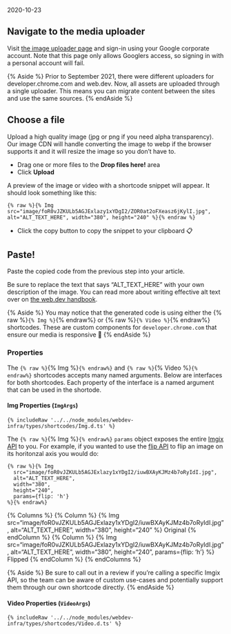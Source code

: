 2020-10-23

## Navigate to the media uploader

Visit [the image uploader page](https://web-dev-uploads.web.app/) and sign-in using your Google corporate account. Note that this page only allows Googlers access, so signing in with a personal account will fail.

{% Aside %} Prior to September 2021, there were different uploaders for developer.chrome.com and web.dev. Now, all assets are uploaded through a single uploader. This means you can migrate content between the sites and use the same sources. {% endAside %}

## Choose a file

Upload a high quality image (jpg or png if you need alpha transparency). Our image CDN will handle converting the image to webp if the browser supports it and it will resize the image so you don’t have to.

- Drag one or more files to the **Drop files here!** area
- Click **Upload**

A preview of the image or video with a shortcode snippet will appear. It should look something like this:

    {% raw %}{% Img src="image/foR0vJZKULb5AGJExlazy1xYDgI2/ZOR0at2oFXeasz6jKylI.jpg", alt="ALT_TEXT_HERE", width="380", height="240" %}{% endraw %}

- Click the copy button to copy the snippet to your clipboard 📋

## Paste!

Paste the copied code from the previous step into your article.

Be sure to replace the text that says “ALT_TEXT_HERE” with your own description of the image. You can read more about writing effective alt text over on [the web.dev handbook](https://web.dev/handbook/inclusion-and-accessibility/#use-inclusive-images).

{% Aside %} You may notice that the generated code is using either the {% raw %}`{% Img %}`{% endraw%} or {% raw %}`{% Video %}`{% endraw%} shortcodes. These are custom components for `developer.chrome.com` that ensure our media is responsive 📱 {% endAside %}

### Properties

The `{% raw %}`{% Img %}`{% endraw%}` and `{% raw %}`{% Video %}`{% endraw%}` shortcodes accepts many named arguments. Below are interfaces for both shortcodes. Each property of the interface is a named argument that can be used in the shortode.

#### Img Properties (`ImgArgs`)

    {% includeRaw '../../node_modules/webdev-infra/types/shortcodes/Img.d.ts' %}

The `{% raw %}`{% Img %}`{% endraw%}` `params` object exposes the entire [Imgix API](https://docs.imgix.com/apis/rendering) to you. For example, if you wanted to use the [flip API](https://docs.imgix.com/apis/rendering/rotation/flip) to flip an image on its horitonzal axis you would do:

    {% raw %}{% Img
      src="image/foR0vJZKULb5AGJExlazy1xYDgI2/iuwBXAyKJMz4b7oRyIdI.jpg",
      alt="ALT_TEXT_HERE",
      width="380",
      height="240",
      params={flip: 'h'}
    %}{% endraw%}

{% Columns %} {% Column %} {% Img src=“image/foR0vJZKULb5AGJExlazy1xYDgI2/iuwBXAyKJMz4b7oRyIdI.jpg”, alt=“ALT\_TEXT\_HERE”, width=“380”, height=“240” %} Original {% endColumn %} {% Column %} {% Img src=“image/foR0vJZKULb5AGJExlazy1xYDgI2/iuwBXAyKJMz4b7oRyIdI.jpg”, alt=“ALT\_TEXT\_HERE”, width=“380”, height=“240”, params={flip: ‘h’} %} Flipped {% endColumn %} {% endColumns %}

{% Aside %} Be sure to call out in a review if you’re calling a specific Imgix API, so the team can be aware of custom use-cases and potentially support them through our own shortcode directly. {% endAside %}

#### Video Properties (`VideoArgs`)

    {% includeRaw '../../node_modules/webdev-infra/types/shortcodes/Video.d.ts' %}
